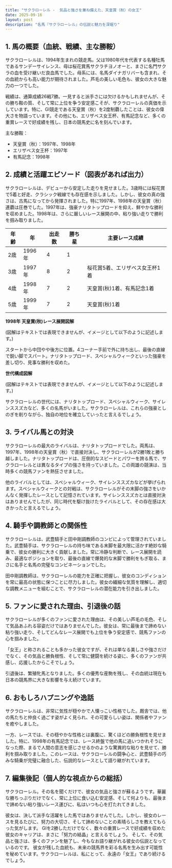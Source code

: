 ```yaml
---
title: "サクラローレル -  気品と強さを兼ね備えた、天皇賞（秋）の女王"
date: 2025-09-16
layout: post
description: "名馬『サクラローレル』の伝説と魅力を深堀り"
---
```


## 1. 馬の概要（血統、戦績、主な勝鞍）

サクラローレルは、1994年生まれの競走馬。父は1980年代を代表する名種牡馬であるサンデーサイレンス、母は桜花賞馬サクラチヨノオーと、まさに名門サクラの血を受け継いだ良血馬でした。母系には、名馬ダイナガリバーも含まれ、その血統からも高い能力が期待されました。芦毛の美しい毛色も、彼女の大きな魅力の一つでした。

戦績は、通算成績26戦7勝。一見すると派手さには欠けるかもしれませんが、その勝ち鞍の質、そして常に上位を争う安定感こそが、サクラローレルの真価を示しています。特に、GI競走である天皇賞（秋）を2度制覇したことは、彼女の偉大さを物語っています。その他にも、エリザベス女王杯、有馬記念など、多くの重賞レースで好成績を残し、日本の競馬史に名を刻んでいます。

主な勝鞍：

* 天皇賞（秋）：1997年、1998年
* エリザベス女王杯：1997年
* 有馬記念：1998年


## 2. 成績と活躍エピソード（図表があれば出力）

サクラローレルは、デビューから安定した走りを見せました。3歳時には桜花賞で5着と好走、クラシック戦線でも存在感を示しました。しかし、彼女の真の強さは、古馬になってから発揮されました。特に1997年、1998年の天皇賞（秋）連覇は圧巻でした。1997年は、強豪ナリタトップロードを抑え、鮮やかな勝利を収めました。1998年は、さらに厳しいレース展開の中、粘り強い走りで勝利を掴み取りました。

| 年齢 | 年 | 出走数 | 勝ち星 | 主要レース成績 |
|---|---|---|---|---|
| 2歳 | 1996年 | 4 | 1 |  |
| 3歳 | 1997年 | 8 | 2 | 桜花賞5着、エリザベス女王杯1着 |
| 4歳 | 1998年 | 7 | 2 | 天皇賞(秋)1着、有馬記念1着 |
| 5歳 | 1999年 | 7 | 2 | 天皇賞(秋)1着 |


**1998年 天皇賞(秋)レース展開図解**

(図解はテキストでは表現できませんが、イメージとして以下のように記述します。)

スタートから中団やや後方に位置。4コーナー手前で外に持ち出し、最後の直線で鋭い脚でスパート。ナリタトップロード、スペシャルウィークといった強豪を差し切り、見事な勝利を収めた。


**世代構成図解**

(図解はテキストでは表現できませんが、イメージとして以下のように記述します。)

サクラローレルの世代には、ナリタトップロード、スペシャルウィーク、サイレンススズカなど、多くの名馬がいました。サクラローレルは、これらの強豪としのぎを削りながら、独自の地位を確立していったと言えるでしょう。


## 3. ライバル馬との対決

サクラローレルの最大のライバルは、ナリタトップロードでした。両馬は、1997年、1998年の天皇賞（秋）で直接対決し、サクラローレルが2勝1敗と勝ち越しました。ナリタトップロードは、圧倒的なスピードとパワーを誇る馬で、サクラローレルとは異なるタイプの強さを持っていました。この両雄の競演は、当時多くの競馬ファンを熱狂させました。

他のライバルとしては、スペシャルウィーク、サイレンススズカなどが挙げられます。スペシャルウィークとの対戦は、サクラローレルがその末脚の強さをいかんなく発揮したレースとして記憶されています。サイレンススズカとは直接対決はありませんでしたが、同じ時代を駆け抜けたライバルとして、その存在感は大きかったと言えるでしょう。


## 4. 騎手や調教師との関係性

サクラローレルは、武豊騎手と田中剛調教師のコンビによって管理されていました。武豊騎手は、サクラローレルの持ち味である末脚を最大限に活かす絶妙な騎乗で、彼女の勝利に大きく貢献しました。常に冷静な判断で、レース展開を読み、最適なポジションを取り、最後の直線で爆発的な末脚で勝利をもぎ取る、まさに名手と名馬の完璧なコンビネーションでした。

田中剛調教師は、サクラローレルの能力を正確に把握し、彼女のコンディションを常に最高の状態に保つことに尽力しました。彼女の繊細な気質を理解し、適切な調教メニューを組むことで、サクラローレルの潜在能力を引き出しました。


## 5. ファンに愛された理由、引退後の話

サクラローレルが多くのファンに愛された理由は、その美しい芦毛の毛色、そして気品あふれる容姿だけではありませんでした。彼女は、常に最後まで諦めない粘り強い走り、そしてどんなレース展開でも上位を争う安定感で、競馬ファンの心を掴みました。

「女王」と称されることも多かった彼女ですが、それは単なる美しさや強さだけでなく、その気品と勝負根性、そして常に健闘を続ける姿に、多くのファンが共感し、応援したからこそでしょう。

引退後は、繁殖牝馬となりました。多くの優秀な産駒を残し、その血統は現在も日本の競馬界に大きな影響を与え続けています。


## 6. おもしろハプニングや逸話

サクラローレルは、非常に気性が穏やかで人懐っこい性格でした。厩舎では、他の馬たちと仲良く過ごす姿がよく見られ、その可愛らしい姿は、関係者やファンを癒やしました。

一方、レースでは、その穏やかな性格とは裏腹に、驚くほどの勝負根性を見せました。特に、1998年の有馬記念では、レース終盤で他の馬に追いつかれそうになった際、まるで人間の意志を感じさせるかのような驚異的な粘りを見せて、勝利を掴み取りました。このレースは、サクラローレルの闘争心と、武豊騎手の巧みな騎乗が完璧に融合した、伝説的なレースとして語り継がれています。


## 7. 編集後記（個人的な視点からの総括）

サクラローレル。その名を聞くだけで、彼女の気品と強さが蘇るようです。華麗な勝ちっぷりだけでなく、常に上位に食い込む安定感、そして何よりも、最後まで諦めない粘り強いレース運びに、私はいつも心を打たれてきました。

彼女は、決して派手な活躍をした馬ではありませんでした。しかし、彼女のレースを見るたびに、努力の大切さ、そして諦めないことの素晴らしさを教えてもらった気がします。  GIを2勝しただけでなく、数々の重賞レースで好成績を収めた彼女のキャリアは、まさに「努力の結晶」と言えるでしょう。  そして、その気品と強さは、多くのファンを魅了し、今もなお語り継がれる彼女の伝説となっているのです。  彼女が残した血統も、未来の競馬界を彩る名馬を生み出す可能性を秘めています。サクラローレルは、私にとって、永遠の「女王」であり続けるでしょう。
